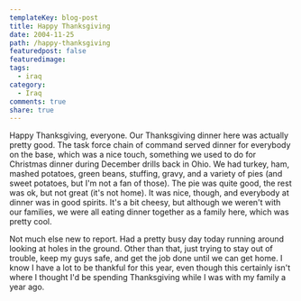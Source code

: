 ```yaml
---
templateKey: blog-post
title: Happy Thanksgiving
date: 2004-11-25
path: /happy-thanksgiving
featuredpost: false
featuredimage:
tags:
  - iraq
category:
  - Iraq
comments: true
share: true
---
```


Happy Thanksgiving, everyone. Our Thanksgiving dinner here was actually pretty good. The task force chain of command served dinner for everybody on the base, which was a nice touch, something we used to do for Christmas dinner during December drills back in Ohio. We had turkey, ham, mashed potatoes, green beans, stuffing, gravy, and a variety of pies (and sweet potatoes, but I'm not a fan of those). The pie was quite good, the rest was ok, but not great (it's not home). It was nice, though, and everybody at dinner was in good spirits. It's a bit cheesy, but although we weren't with our families, we were all eating dinner together as a family here, which was pretty cool.

Not much else new to report. Had a pretty busy day today running around looking at holes in the ground. Other than that, just trying to stay out of trouble, keep my guys safe, and get the job done until we can get home. I know I have a lot to be thankful for this year, even though this certainly isn't where I thought I'd be spending Thanksgiving while I was with my family a year ago.
